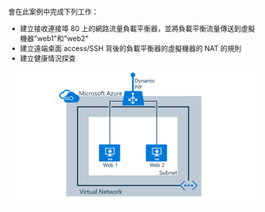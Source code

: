 會在此案例中完成下列工作：

* 建立接收連接埠 80 上的網路流量負載平衡器，並將負載平衡流量傳送到虛擬機器"web1"和"web2"
* 建立遠端桌面 access/SSH 背後的負載平衡器的虛擬機器的 NAT 的規則
* 建立健康情況探查

![負載平衡器的案例](./media/load-balancer-get-started-internet-scenario-include/scenario-classic.png)
